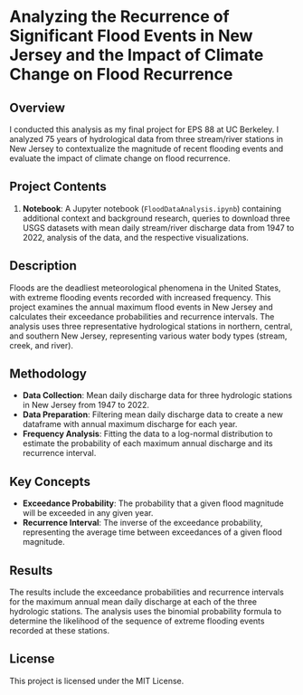 # Analyzing the Recurrence of Significant Flood Events in New Jersey and the Impact of Climate Change on Flood Recurrence

## Overview
I conducted this analysis as my final project for EPS 88 at UC Berkeley. I analyzed 75 years of hydrological data from three stream/river stations in New Jersey to contextualize the magnitude of recent flooding events and evaluate the impact of climate change on flood recurrence.

## Project Contents
1. **Notebook**: A Jupyter notebook (`FloodDataAnalysis.ipynb`) containing additional context and background research, queries to download three USGS datasets with mean daily stream/river discharge data from 1947 to 2022, analysis of the data, and the respective visualizations.

## Description
Floods are the deadliest meteorological phenomena in the United States, with extreme flooding events recorded with increased frequency. This project examines the annual maximum flood events in New Jersey and calculates their exceedance probabilities and recurrence intervals. The analysis uses three representative hydrological stations in northern, central, and southern New Jersey, representing various water body types (stream, creek, and river).

## Methodology
- **Data Collection**: Mean daily discharge data for three hydrologic stations in New Jersey from 1947 to 2022.
- **Data Preparation**: Filtering mean daily discharge data to create a new dataframe with annual maximum discharge for each year.
- **Frequency Analysis**: Fitting the data to a log-normal distribution to estimate the probability of each maximum annual discharge and its recurrence interval.

## Key Concepts
- **Exceedance Probability**: The probability that a given flood magnitude will be exceeded in any given year.
- **Recurrence Interval**: The inverse of the exceedance probability, representing the average time between exceedances of a given flood magnitude.

## Results
The results include the exceedance probabilities and recurrence intervals for the maximum annual mean daily discharge at each of the three hydrologic stations. The analysis uses the binomial probability formula to determine the likelihood of the sequence of extreme flooding events recorded at these stations.

## License
This project is licensed under the MIT License.
